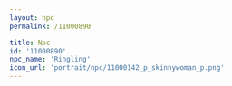```yaml
---
layout: npc
permalink: /11000890

title: Npc
id: '11000890'
npc_name: 'Ringling'
icon_url: 'portrait/npc/11000142_p_skinnywoman_p.png'
---
```

